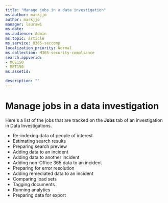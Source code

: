 ```yaml
---
title: "Manage jobs in a data investigation"
ms.author: markjjo
author: markjjo
manager: laurawi
ms.date: 
ms.audience: Admin
ms.topic: article
ms.service: O365-seccomp
localization_priority: Normal
ms.collection: M365-security-compliance 
search.appverid: 
- MOE150
- MET150
ms.assetid: 

description: ""
---
```


# Manage jobs in a data investigation

Here's a list of the jobs that are tracked on the **Jobs** tab of an investigation in Data Investigations.

- Re-indexing data of people of interest
- Estimating search results
- Preparing search preview
- Adding data to an incident
- Adding data to another incident
- Adding non-Office 365 data to an incident
- Preparing for error resolution
- Adding remediated data to an incident
- Comparing load sets
- Tagging documents
- Running analytics
- Preparing data for export

